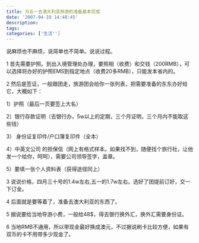 ```yaml
---
title: 为五一去澳大利亚旅游的准备基本完成
date: '2007-04-19 14:48:45'
description: 
tags: 
categories: ['生活'']
---
```


说麻烦也不麻烦，说简单也不简单。说说过程。

1 首先需要护照。到出入境管理处办理，要照相（收费）和交钱（200RMB），可以选择将办好的护照EMS到指定地点（收费20多RMB），只能发本省内的。

2 然后是签证，一般跟团走，旅游团会给你一张列表，把需要准备的东东办好给它，大概如下：

1）护照（最后一页要签上大名）

2）银行存款证明（去银行办，5w以上的定期，三个月证明，三个月内不能取这些钱）

3） 身份证复印件/户口簿复印件（全本）

4）中英文公司 的担保信（网上有格式样本。如果找不到，随便找个旅行社，让他发一个给你，呵呵），需要公司领导签字，盖章。

5）要填一张个人资料表（获得途径同上）

3 说说价格，四月三十号的1.4w左右,五一的1.7w左右。选好了团提前订好，交一下订金。

4 后面就是要等着了，准备去澳大利亚的东西了。

5 据说要给当地导游小费，一般给48$，得去银行换外汇，换外汇需要身份证。

6 当地RMB不通用，所以带现金最好换成澳元，不过据说刷卡比较方便，如果有双币的卡不用带多少现金了。
